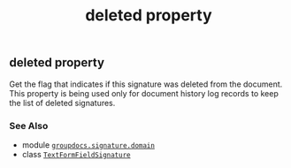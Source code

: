 ﻿---
title: deleted property
second_title: GroupDocs.Signature for Python via .NET API References
description: 
type: docs
url: /python-net/groupdocs.signature.domain/textformfieldsignature/deleted/
is_root: false
weight: 50
---

## deleted property


Get the flag that indicates if this signature was deleted from the document.
This property is being used only for document history log records to keep the list of deleted signatures.

### See Also
* module [`groupdocs.signature.domain`](../../)
* class [`TextFormFieldSignature`](/signature/python-net/groupdocs.signature.domain/textformfieldsignature)
